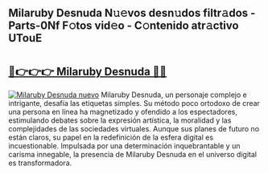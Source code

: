 ## Milaruby Desnuda N𝚞𝚎vos desn𝚞dos filtr𝚊dos - Parts-0Nf F𝚘tos vid𝚎o - C𝚘ntenido atr𝚊ctivo UTouE

# <h2><a href="http://mbcr3uq.tromn.icu/?c=Milaruby+Desnuda">🔗👉👉👉 Milaruby Desnuda 🔗🔗</a></h2>

[![Milaruby Desnuda nuevo](https://i.imgur.com/pEAQMta.gif)](http://mbcr3uq.tromn.icu/?c=Milaruby+Desnuda)
Milaruby Desnuda, un personaje complejo e intrigante, desafía las etiquetas simples. Su método poco ortodoxo de crear una persona en línea ha magnetizado y ofendido a los espectadores, estimulando debates sobre la expresión artística, la moralidad y las complejidades de las sociedades virtuales. Aunque sus planes de futuro no están claros, su papel en la redefinición de la esfera digital es incuestionable. Impulsada por una determinación inquebrantable y un carisma innegable, la presencia de Milaruby Desnuda en el universo digital es transformadora.

